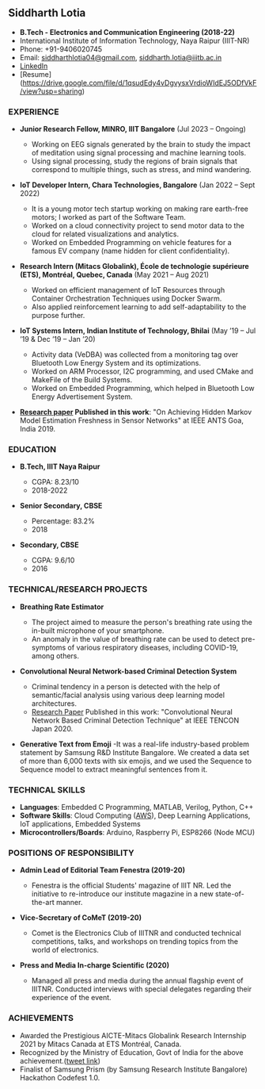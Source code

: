 
## Siddharth Lotia
- **B.Tech - Electronics and Communication Engineering (2018-22)**
- International Institute of Information Technology, Naya Raipur (IIIT-NR)
- Phone: +91-9406020745
- Email: siddharthlotia04@gmail.com, siddharth.lotia@iiitb.ac.in
- [LinkedIn](https://www.linkedin.com/in/siddharth-lotia04/)
- [Resume] (https://drive.google.com/file/d/1qsudEdy4vDgvysxVrdioWIdEJ5ODfVkF/view?usp=sharing) 

### EXPERIENCE
- **Junior Research Fellow, MINRO, IIIT Bangalore** (Jul 2023 – Ongoing)
  - Working on EEG signals generated by the brain to study the impact of meditation using signal processing and machine learning tools.
  - Using signal processing, study the regions of brain signals that correspond to multiple things, such as stress, and mind wandering.

- **IoT Developer Intern, Chara Technologies, Bangalore** (Jan 2022 – Sept 2022)
  - It is a young motor tech startup working on making rare earth-free motors; I worked as part of the Software Team.
  - Worked on a cloud connectivity project to send motor data to the cloud for related visualizations and analytics.
  - Worked on Embedded Programming on vehicle features for a famous EV company (name hidden for client confidentiality).

- **Research Intern (Mitacs Globalink), École de technologie supérieure (ETS), Montréal, Quebec, Canada** (May 2021 – Aug 2021)
  - Worked on efficient management of IoT Resources through Container Orchestration Techniques using Docker Swarm.
  - Also applied reinforcement learning to add self-adaptability to the purpose further.

- **IoT Systems Intern, Indian Institute of Technology, Bhilai** (May ’19 – Jul ’19 & Dec ’19 – Jan ’20)
  - Activity data (VeDBA) was collected from a monitoring tag over Bluetooth Low Energy System and its optimizations.
  - Worked on ARM Processor, I2C programming, and used CMake and MakeFile of the Build Systems.
  - Worked on Embedded Programming, which helped in Bluetooth Low Energy Advertisement System.

- **[Research paper](https://ieeexplore.ieee.org/document/9118039) Published in this work**: "On Achieving Hidden Markov Model Estimation Freshness in Sensor Networks" at IEEE ANTS Goa, India 2019.

### EDUCATION
- **B.Tech, IIIT Naya Raipur**
  - CGPA: 8.23/10
  - 2018-2022

- **Senior Secondary, CBSE**
  - Percentage: 83.2%
  - 2018

- **Secondary, CBSE**
  - CGPA: 9.6/10
  - 2016

### TECHNICAL/RESEARCH PROJECTS
- **Breathing Rate Estimator**
  - The project aimed to measure the person's breathing rate using the in-built microphone of your smartphone.
  - An anomaly in the value of breathing rate can be used to detect pre-symptoms of various respiratory diseases, including COVID-19, among others.

- **Convolutional Neural Network-based Criminal Detection System**
  - Criminal tendency in a person is detected with the help of semantic/facial analysis using various deep learning model architectures.
  - [Research Paper](https://ieeexplore.ieee.org/document/9293926) Published in this work: "Convolutional Neural Network Based Criminal Detection Technique" at IEEE TENCON Japan 2020.

- **Generative Text from Emoji**
   -It was a real-life industry-based problem statement by Samsung R&D Institute Bangalore. We created a data set of more than 6,000 texts with six emojis, and we used the Sequence to Sequence model to extract meaningful sentences from it.

### TECHNICAL SKILLS
- **Languages**: Embedded C Programming, MATLAB, Verilog, Python, C++
- **Software Skills**: Cloud Computing ([AWS](https://drive.google.com/file/d/1esZ6yZ22EPezTeGqYXktSnrvD_saQj9z/view)), Deep Learning Applications, IoT applications, Embedded Systems
- **Microcontrollers/Boards**: Arduino, Raspberry Pi, ESP8266 (Node MCU)

### POSITIONS OF RESPONSIBILITY
- **Admin Lead of Editorial Team Fenestra (2019-20)**
  - Fenestra is the official Students' magazine of IIIT NR. Led the initiative to re-introduce our institute magazine in a new state-of-the-art manner.

- **Vice-Secretary of CoMeT (2019-20)**
  - Comet is the Electronics Club of IIITNR and conducted technical competitions, talks, and workshops on trending topics from the world of electronics.

- **Press and Media In-charge Scientific (2020)**
  - Managed all press and media during the annual flagship event of IIITNR. Conducted interviews with special delegates regarding their experience of the event.

### ACHIEVEMENTS
- Awarded the Prestigious AICTE-Mitacs Globalink Research Internship 2021 by Mitacs Canada at ETS Montréal, Canada.
- Recognized by the Ministry of Education, Govt of India for the above achievement.([tweet link](https://twitter.com/EduMinOfIndia/status/1377589279493267458))
- Finalist of Samsung Prism (by Samsung Research Institute Bangalore) Hackathon Codefest 1.0.

